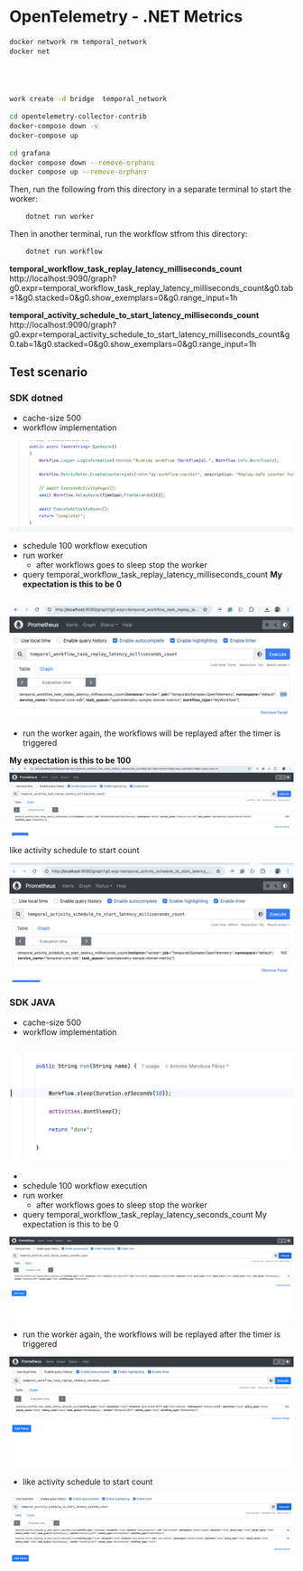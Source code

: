 # OpenTelemetry - .NET Metrics

```bash
docker network rm temporal_network
docker net




work create -d bridge  temporal_network

```

```bash
cd opentelemetry-collector-contrib
docker-compose down -v
docker-compose up 

```

```bash
cd grafana
docker compose down --remove-orphans
docker compose up --remove-orphans

```

Then, run the following from this directory in a separate terminal to start the worker:

```bash
    dotnet run worker
```

Then in another terminal, run the workflow stfrom this directory:

```bash
    dotnet run workflow
```

**temporal_workflow_task_replay_latency_milliseconds_count**
http://localhost:9090/graph?g0.expr=temporal_workflow_task_replay_latency_milliseconds_count&g0.tab=1&g0.stacked=0&g0.show_exemplars=0&g0.range_input=1h


**temporal_activity_schedule_to_start_latency_milliseconds_count**
http://localhost:9090/graph?g0.expr=temporal_activity_schedule_to_start_latency_milliseconds_count&g0.tab=1&g0.stacked=0&g0.show_exemplars=0&g0.range_input=1h






## Test scenario 
### SDK dotned
- cache-size 500
- workflow implementation

![Screenshot 2024-10-29 at 13.28.34.png](Screenshot%202024-10-29%20at%2013.28.34.png)

- schedule 100 workflow execution
- run worker
    - after workflows goes to sleep stop the worker
- query temporal_workflow_task_replay_latency_milliseconds_count **My expectation is this to be 0**

![Screenshot 2024-10-25 at 16.02.43.png](Screenshot%202024-10-25%20at%2016.02.43.png)
- 
- run the worker again, the workflows will be replayed after the timer is triggered

**My expectation is this to be 100**
![Screenshot 2024-10-25 at 16.08.31.png](Screenshot%202024-10-25%20at%2016.08.31.png)


like activity schedule to start count 

![Screenshot 2024-10-25 at 16.06.46.png](Screenshot%202024-10-25%20at%2016.06.46.png)


### SDK JAVA
- cache-size 500
- workflow implementation

![Screenshot 2024-10-29 at 13.27.49.png](Screenshot%202024-10-29%20at%2013.27.49.png)
- 
- 
- schedule 100 workflow execution
- run worker
    - after workflows goes to sleep stop the worker
- query temporal_workflow_task_replay_latency_seconds_count My expectation is this to be 0

![Screenshot 2024-10-29 at 13.18.19.png](Screenshot%202024-10-29%20at%2013.18.19.png)

- run the worker again, the workflows will be replayed after the timer is triggered

![Screenshot 2024-10-29 at 13.20.07.png](Screenshot%202024-10-29%20at%2013.20.07.png)

- like activity schedule to start count 

![Screenshot 2024-10-29 at 13.22.38.png](Screenshot%202024-10-29%20at%2013.22.38.png)